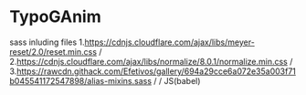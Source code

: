 # TypoGAnim
sass inluding files 1.https://cdnjs.cloudflare.com/ajax/libs/meyer-reset/2.0/reset.min.css / 2.https://cdnjs.cloudflare.com/ajax/libs/normalize/8.0.1/normalize.min.css / 3.https://rawcdn.githack.com/Efetivos/gallery/694a29cce6a072e35a003f71b045541172547898/alias-mixins.sass / /   JS(babel)
